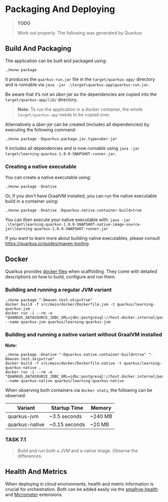 # Packaging And Deploying
> **TODO**
> 
> Work out properly. The following was generated by Quarkus
 
## Build And Packaging
The application can be built and packaged using:

```
./mvnw package
```

It produces the `quarkus-run.jar` file in the `target/quarkus-app/` directory and is runnable via
`java -jar .\target\quarkus-app\quarkus-run.jar`.

Be aware that it’s not an _über-jar_ as the dependencies are copied into the `target/quarkus-app/lib/` directory.

> **Note:** To run the application in a docker container, the whole `target/quarkus-app` needs to be copied over.

Alternatively a _über-jar_ can be created (includes all dependencies) by executing the following command:

```
./mvnw package -Dquarkus.package.jar.type=uber-jar
```

It includes all dependencies and is now runnable using `java -jar target/learning-quarkus-1.0.0-SNAPSHOT-runner.jar`.

### Creating a native executable

You can create a native executable using:

```
./mvnw package -Dnative
```

Or, if you don't have GraalVM installed, you can run the native executable build in a container using:

```
./mvnw package -Dnative -Dquarkus.native.container-build=true
```

You can then execute your native executable with: `java -jar .\target\learning-quarkus-1.0.0-SNAPSHOT-native-image-source-jar\learning-quarkus-1.0.0-SNAPSHOT-runner.jar`

If you want to learn more about building native executables, please consult <https://quarkus.io/guides/maven-tooling>.

## Docker

Quarkus provides [docker files](../src/main/docker) when scaffolding. They come with detailed descriptions on how to build, configure and run them.

### Building and running a regular JVM variant  
```shell
./mvnw package "-Dmaven.test.skip=true"
docker build -f src/main/docker/Dockerfile.jvm -t quarkus/learning-quarkus-jvm .
docker run -i --rm -e "QUARKUS_DATASOURCE_JDBC_URL=jdbc:postgresql://host.docker.internal/postgres" --name quarkus-jvm quarkus/learning-quarkus-jvm
```

### Building and running a native variant without GraalVM installed
**Note:** 
```shell
./mvnw package -Dnative "-Dquarkus.native.container-build=true" "-Dmaven.test.skip=true"
docker build -f src/main/docker/Dockerfile.native -t quarkus/learning-quarkus-native .
docker run -i --rm -e "QUARKUS_DATASOURCE_JDBC_URL=jdbc:postgresql://host.docker.internal/postgres" --name quarkus-native quarkus/learning-quarkus-native
```

When observing both containers via `docker stats`, the following can be observed:

| Variant        | Startup Time  | Memory  |
|----------------|---------------|---------|
| quarkus-jvm    | ~3.5 seconds  | ~240 MB |
| quarkus-native | ~0.15 seconds | ~20 MB  |

### TASK 7.1
> Build and run both a JVM and a native image. Observe the differences.

## Health And Metrics

When deploying in cloud environments, health and metric information is crucial for orchestration.
Both can be added easily via the [smallrye-health](https://quarkus.io/guides/smallrye-health) and [Micrometer](https://quarkus.io/guides/telemetry-micrometer) extensions.